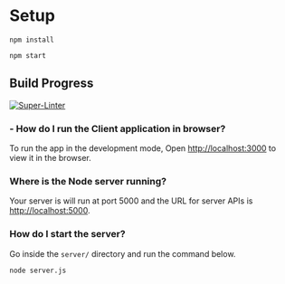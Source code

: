 # Setup

`npm install`

`npm start`

## Build Progress

[![Super-Linter](https://github.com/AcceleratingAutomation/Puppies-and-Kittens-Adoption-Agency/actions/workflows/tests.yml/badge.svg)](https://github.com/marketplace/actions/super-linter)

### - How do I run the Client application in browser?

To run the app in the development mode,
Open [http://localhost:3000](http://localhost:3000) to view it in the browser.

### Where is the Node server running?

Your server is will run at port 5000 and the URL for server APIs is [http://localhost:5000](http://localhost:5000).

### How do I start the server?

Go inside the `server/` directory and run the command below.

```bash
node server.js
```
